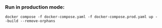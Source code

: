 ### Run in production mode:

```
docker compose -f docker-compose.yaml -f docker-compose.prod.yaml up --build --remove-orphans
```
